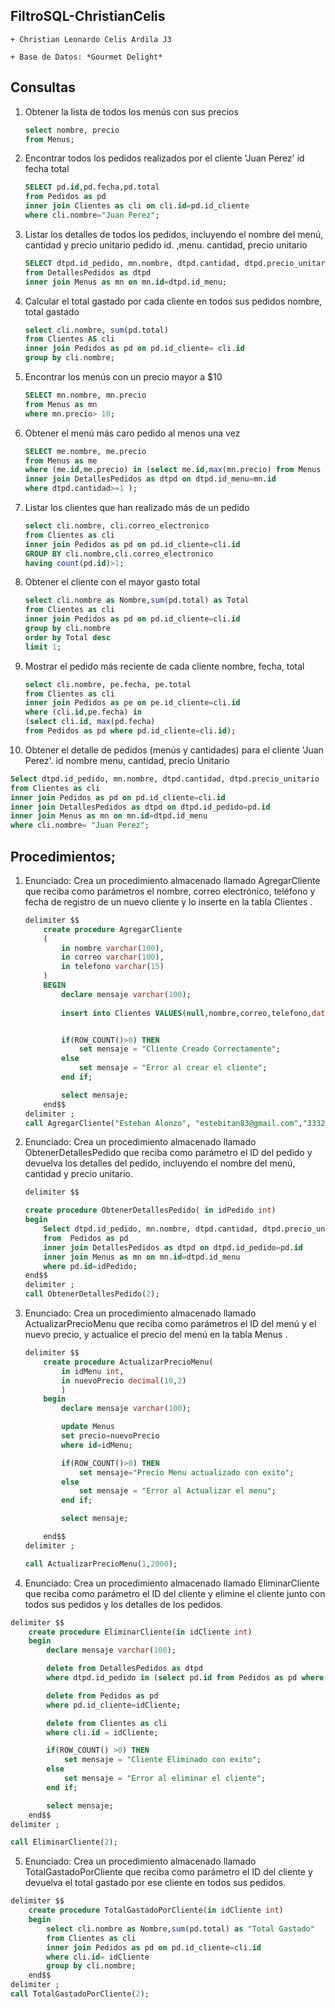 
## FiltroSQL-ChristianCelis

    + Christian Leonardo Celis Ardila J3
    
    + Base de Datos: *Gourmet Delight* 


## Consultas

1. Obtener la lista de todos los menús con sus precios

    ``` sql
    select nombre, precio
    from Menus;
    ```

2. Encontrar todos los pedidos realizados por el cliente 'Juan Perez' id fecha total

    ``` sql
    SELECT pd.id,pd.fecha,pd.total
    from Pedidos as pd 
    inner join Clientes as cli on cli.id=pd.id_cliente
    where cli.nombre="Juan Perez";
    ``` 

3. Listar los detalles de todos los pedidos, incluyendo el nombre del menú, cantidad y precio unitario pedido id. ,menu. cantidad, precio unitario

    ```sql
    SELECT dtpd.id_pedido, mn.nombre, dtpd.cantidad, dtpd.precio_unitario
    from DetallesPedidos as dtpd
    inner join Menus as mn on mn.id=dtpd.id_menu;
    ``` 

4. Calcular el total gastado por cada cliente en todos sus pedidos nombre, total gastado

    ```sql 
    select cli.nombre, sum(pd.total)
    from Clientes AS cli
    inner join Pedidos as pd on pd.id_cliente= cli.id
    group by cli.nombre;
    ``` 

5. Encontrar los menús con un precio mayor a $10

    ```sql
    SELECT mn.nombre, mn.precio
    from Menus as mn  
    where mn.precio> 10;
    ``` 

6. Obtener el menú más caro pedido al menos una vez

    ```sql
    SELECT me.nombre, me.precio
    from Menus as me
    where (me.id,me.precio) in (select me.id,max(mn.precio) from Menus as mn
    inner join DetallesPedidos as dtpd on dtpd.id_menu=mn.id
    where dtpd.cantidad>=1 );
    ``` 


7. Listar los clientes que han realizado más de un pedido
    ```sql 
    select cli.nombre, cli.correo_electronico
    from Clientes as cli
    inner join Pedidos as pd on pd.id_cliente=cli.id 
    GROUP BY cli.nombre,cli.correo_electronico
    having count(pd.id)>1;
    ``` 


8. Obtener el cliente con el mayor gasto total
    ```sql
    select cli.nombre as Nombre,sum(pd.total) as Total
    from Clientes as cli 
    inner join Pedidos as pd on pd.id_cliente=cli.id
    group by cli.nombre
    order by Total desc
    limit 1;
    ``` 

9. Mostrar el pedido más reciente de cada cliente nombre, fecha, total 

    ```sql 
    select cli.nombre, pe.fecha, pe.total
    from Clientes as cli
    inner join Pedidos as pe on pe.id_cliente=cli.id
    where (cli.id,pe.fecha) in
    (select cli.id, max(pd.fecha)
    from Pedidos as pd where pd.id_cliente=cli.id);
    ``` 

10. Obtener el detalle de pedidos (menús y cantidades) para el cliente 'Juan Perez'. id nombre menu, cantidad, precio Unitario

```sql 
Select dtpd.id_pedido, mn.nombre, dtpd.cantidad, dtpd.precio_unitario
from Clientes as cli 
inner join Pedidos as pd on pd.id_cliente=cli.id
inner join DetallesPedidos as dtpd on dtpd.id_pedido=pd.id 
inner join Menus as mn on mn.id=dtpd.id_menu
where cli.nombre= "Juan Perez";
``` 

## Procedimientos;


1. Enunciado: Crea un procedimiento almacenado llamado AgregarCliente que reciba como parámetros el nombre, correo electrónico, teléfono y fecha de registro de un nuevo cliente y lo inserte en la tabla Clientes .

    ```sql 
    delimiter $$
        create procedure AgregarCliente
        (
            in nombre varchar(100),
            in correo varchar(100),
            in telefono varchar(15)
        )
        BEGIN
            declare mensaje varchar(100);
            
            insert into Clientes VALUES(null,nombre,correo,telefono,date(CURDATE()));


            if(ROW_COUNT()>0) THEN
                set mensaje = "Cliente Creado Correctamente";
            else 
                set mensaje = "Error al crear el cliente";
            end if;

            select mensaje;
        end$$
    delimiter ;
    call AgregarCliente("Esteban Alonzo", "estebitan83@gmail.com","3332123");
    ```

2. Enunciado: Crea un procedimiento almacenado llamado ObtenerDetallesPedido que reciba como parámetro el ID del pedido y devuelva los detalles del pedido, incluyendo el nombre del menú, cantidad y precio unitario.

    ```sql
    delimiter $$

    create procedure ObtenerDetallesPedido( in idPedido int)
    begin
        Select dtpd.id_pedido, mn.nombre, dtpd.cantidad, dtpd.precio_unitario
        from  Pedidos as pd
        inner join DetallesPedidos as dtpd on dtpd.id_pedido=pd.id 
        inner join Menus as mn on mn.id=dtpd.id_menu
        where pd.id=idPedido;
    end$$
    delimiter ;
    call ObtenerDetallesPedido(2);
    ``` 



3. Enunciado: Crea un procedimiento almacenado llamado ActualizarPrecioMenu que reciba como parámetros el ID del menú y el nuevo precio, y actualice el precio del menú en la tabla Menus .

    ```sql
    delimiter $$
        create procedure ActualizarPrecioMenu(
            in idMenu int, 
            in nuevoPrecio decimal(10,2)
            )
        begin
            declare mensaje varchar(100);

            update Menus
            set precio=nuevoPrecio
            where id=idMenu;

            if(ROW_COUNT()>0) THEN
                set mensaje="Precio Menu actualizado con exito";
            else
                set mensaje = "Error al Actualizar el menu";
            end if;

            select mensaje;

        end$$
    delimiter ;

    call ActualizarPrecioMenu(1,2000);
    ```


4. Enunciado: Crea un procedimiento almacenado llamado EliminarCliente que reciba como parámetro el ID del cliente y elimine el cliente junto con todos sus pedidos y los detalles de los pedidos.

```sql
delimiter $$
    create procedure EliminarCliente(in idCliente int)
    begin
        declare mensaje varchar(100);

        delete from DetallesPedidos as dtpd
        where dtpd.id_pedido in (select pd.id from Pedidos as pd where  pd.id_cliente=idCliente);

        delete from Pedidos as pd 
        where pd.id_cliente=idCliente;

        delete from Clientes as cli
        where cli.id = idCliente;

        if(ROW_COUNT() >0) THEN
            set mensaje = "Cliente Eliminado con exito";
        else 
            set mensaje = "Error al eliminar el cliente";
        end if;

        select mensaje;
    end$$
delimiter ;

call EliminarCliente(2);
``` 

5. Enunciado: Crea un procedimiento almacenado llamado TotalGastadoPorCliente que reciba como parámetro el ID del cliente y devuelva el total gastado por ese cliente en todos sus pedidos.

```sql
delimiter $$
    create procedure TotalGastadoPorCliente(in idCliente int)
    begin
        select cli.nombre as Nombre,sum(pd.total) as "Total Gastado"
        from Clientes as cli 
        inner join Pedidos as pd on pd.id_cliente=cli.id
        where cli.id= idCliente
        group by cli.nombre;
    end$$
delimiter ;
call TotalGastadoPorCliente(2);
```





